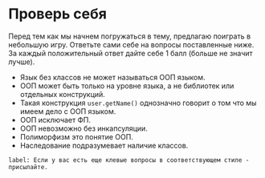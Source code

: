 # Проверь себя

Перед тем как мы начнем погружаться в тему, предлагаю поиграть в небольшую игру. Ответьте сами себе на вопросы поставленные ниже. За каждый положительный ответ дайте себе 1 балл (больше не значит лучше).

* Язык без классов не может называться ООП языком.
* ООП может быть только на уровне языка, а не библиотек или отдельных конструкций.
* Такая конструкция `user.getName()` однозначно говорит о том что мы имеем дело с ООП языком.
* ООП исключает ФП.
* ООП невозможно без инкапсуляции.
* Полиморфизм это понятие ООП.
* Наследование подразумевает наличие классов.

```
label: Если у вас есть еще клевые вопросы в соответствующем стиле - присылайте.
```